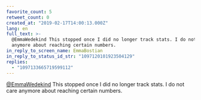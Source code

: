 ```yaml
---
favorite_count: 5
retweet_count: 0
created_at: "2019-02-17T14:00:13.000Z"
lang: en
full_text: >-
  @EmmaWedekind This stopped once I did no longer track stats. I do not care
  anymore about reaching certain numbers.
in_reply_to_screen_name: EmmaBostian
in_reply_to_status_id_str: "1097120101923504129"
replies:
  - "1097133665719599112"
---
```


[@EmmaWedekind](https://twitter.com/EmmaWedekind) This stopped once I did no
longer track stats. I do not care anymore about reaching certain numbers.
